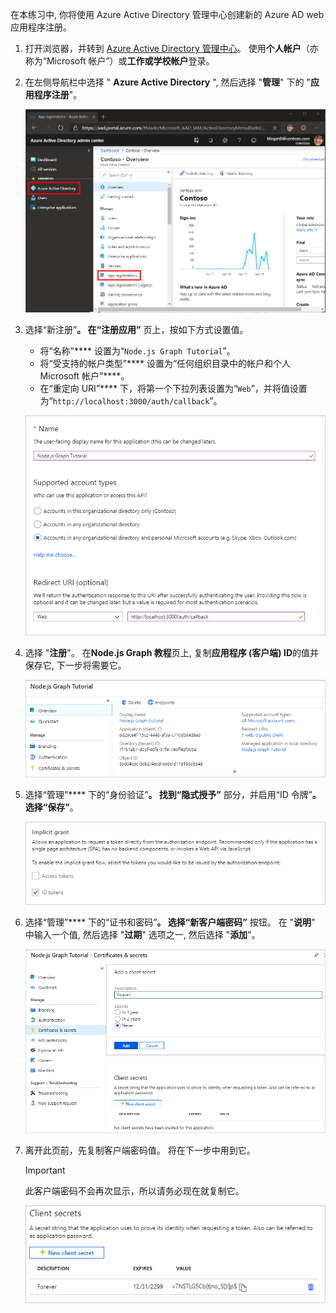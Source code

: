 <!-- markdownlint-disable MD002 MD041 -->

在本练习中, 你将使用 Azure Active Directory 管理中心创建新的 Azure AD web 应用程序注册。

1. 打开浏览器，并转到 [Azure Active Directory 管理中心](https://aad.portal.azure.com)。 使用**个人帐户**（亦称为“Microsoft 帐户”）或**工作或学校帐户**登录。

1. 在左侧导航栏中选择 " **Azure Active Directory** ", 然后选择 "**管理**" 下的 "**应用程序注册**"。

    ![应用注册的屏幕截图 ](./images/aad-portal-app-registrations.png)

1. 选择“新注册”****。 在“注册应用”**** 页上，按如下方式设置值。

    - 将“名称”**** 设置为“`Node.js Graph Tutorial`”。
    - 将“受支持的帐户类型”**** 设置为“任何组织目录中的帐户和个人 Microsoft 帐户”****。
    - 在“重定向 URI”**** 下，将第一个下拉列表设置为“`Web`”，并将值设置为“`http://localhost:3000/auth/callback`”。

    !["注册应用程序" 页的屏幕截图](./images/aad-register-an-app.png)

1. 选择 "**注册**"。 在**Node.js Graph 教程**页上, 复制**应用程序 (客户端) ID**的值并保存它, 下一步将需要它。

    ![新应用注册的应用程序 ID 的屏幕截图](./images/aad-application-id.png)

1. 选择“管理”**** 下的“身份验证”****。 找到“隐式授予”**** 部分，并启用“ID 令牌”****。 选择“保存”****。

    ![隐式 grant 部分的屏幕截图](./images/aad-implicit-grant.png)

1. 选择“管理”**** 下的“证书和密码”****。 选择“新客户端密码”**** 按钮。 在 "**说明**" 中输入一个值, 然后选择 "**过期**" 选项之一, 然后选择 "**添加**"。

    !["添加客户端密码" 对话框的屏幕截图](./images/aad-new-client-secret.png)

1. 离开此页前，先复制客户端密码值。 将在下一步中用到它。

    > [!IMPORTANT]
    > 此客户端密码不会再次显示，所以请务必现在就复制它。

    ![新添加的客户端密码的屏幕截图](./images/aad-copy-client-secret.png)
